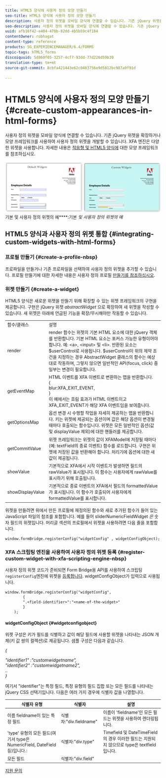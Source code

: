 ```yaml
---
title: HTML5 양식에 사용자 정의 모양 만들기
seo-title: HTML5 양식에 사용자 정의 모양 만들기
description: 사용자 정의 위젯을 모바일 양식에 연결할 수 있습니다. 기존 jQuery 위젯을 확장하거나 사용자 정의 위젯을 개발할 수 있습니다.
seo-description: 사용자 정의 위젯을 모바일 양식에 연결할 수 있습니다. 기존 jQuery 위젯을 확장하거나 사용자 정의 위젯을 개발할 수 있습니다.
uuid: afb16f42-e404-478b-82dd-4b5b59c4f184
contentOwner: robhagat
content-type: reference
products: SG_EXPERIENCEMANAGER/6.4/FORMS
topic-tags: hTML5_forms
discoiquuid: 5d860f05-3257-4cf7-93dd-77d226d59b39
translation-type: tm+mt
source-git-commit: 8cbfa421443e62c0483756e9d5812bc987a9f91d

---
```



# HTML5 양식에 사용자 정의 모양 만들기 {#create-custom-appearances-in-html-forms}

사용자 정의 위젯을 모바일 양식에 연결할 수 있습니다. 기존 jQuery 위젯을 확장하거나 모양 프레임워크를 사용하여 사용자 정의 위젯을 개발할 수 있습니다. XFA 엔진은 다양한 위젯을 사용합니다. 자세한 내용은 [적응형 및 HTML5 양식에](/help/forms/using/introduction-widgets.md) 대한 모양 프레임워크를 참조하십시오.

![](assets/custom-widgets.jpg) 기본 및 사용자 정의 위젯의 예&#x200B;****:기본 *및 사용자 정의 위젯의 예*

## HTML5 양식과 사용자 정의 위젯 통합 {#integrating-custom-widgets-with-html-forms}

### 프로필 만들기 {#create-a-profile-nbsp}

프로파일을 만들거나 기존 프로파일을 선택하여 사용자 정의 위젯을 추가할 수 있습니다. 프로필 만들기에 대한 자세한 내용은 사용자 정의 프로필 [만들기를 참조하십시오](/help/forms/using/custom-profile.md).

### 위젯 만들기 {#create-a-widget}

HTML5 양식은 새로운 위젯을 만들기 위해 확장할 수 있는 위젯 프레임워크의 구현을 제공합니다. 구현은 jQuery 위젯 *abstractWidget* 으로 확장하여 새 위젯을 작성할 수 있습니다. 새 위젯은 아래에 언급된 기능을 확장/무시해야만 작동할 수 있습니다.

<table> 
 <tbody> 
  <tr> 
   <td>함수/클래스</td> 
   <td>설명</td> 
  </tr> 
  <tr> 
   <td>render</td> 
   <td>render 함수는 위젯의 기본 HTML 요소에 대한 jQuery 객체를 반환합니다. 기본 HTML 요소는 포커스 가능한 유형이어야 합니다. 예: &lt;a&gt;, &lt;input&gt; 및 &lt;li&gt;. 반환된 요소는 $userControl로 사용됩니다. $userControl이 위의 제약 조건을 지정하는 경우 AbstractWidget 클래스의 함수는 예상대로 작동하며, 그렇지 않으면 일반적인 API(focus, click) 중 일부는 변경이 필요합니다. </td> 
  </tr> 
  <tr> 
   <td>getEventMap</td> 
   <td>HTML 이벤트를 XFA 이벤트로 변환하는 맵을 반환합니다. <br /> {<br /> blur:XFA_EXIT_EVENT,<br /> }<br /> 이 예에서는 흐림 효과가 HTML 이벤트이고 XFA_EXIT_EVENT가 해당 XFA 이벤트임을 보여줍니다. </td> 
  </tr> 
  <tr> 
   <td>getOptionsMap</td> 
   <td>옵션 변경 시 수행할 작업을 자세히 제공하는 맵을 반환합니다. 키는 위젯에 제공되는 옵션이며 값은 해당 옵션이 변경될 때마다 호출되는 함수입니다. 위젯은 모든 일반적인 옵션(값 및 displayValue 제외)에 대한 핸들러를 제공합니다.</td> 
  </tr> 
  <tr> 
   <td>getCommitValue</td> 
   <td>위젯 프레임워크는 위젯의 값이 XFAModel에 저장될 때마다(예: textField의 종료 이벤트) 함수를 로드합니다. 구현은 위젯에 저장된 값을 반환해야 합니다. 처리기에 옵션에 대한 새 값이 제공됩니다.</td> 
  </tr> 
  <tr> 
   <td>showValue</td> 
   <td>기본적으로 XFA에서 시작 이벤트가 발생하면 필드의 rawValue가 표시됩니다. 이 함수는 사용자에게 rawValue를 표시하기 위해 호출됩니다. </td> 
  </tr> 
  <tr> 
   <td>showDisplayValue</td> 
   <td>기본적으로 종료 이벤트의 XFA에서 필드의 formattedValue가 표시됩니다. 이 함수가 호출되어 사용자에게 formattedValue를 표시합니다. </td> 
  </tr> 
 </tbody> 
</table>

위젯을 만들려면 위에서 만든 프로필에 재정의된 함수와 새로 추가된 함수가 들어 있는 JavaScript 파일의 참조를 포함합니다. 예를 들어 sliderNumericFieldWidget *은* 숫자 필드의 위젯입니다. 머리글 섹션의 프로필에서 위젯을 사용하려면 다음 줄을 포함합니다.

```
window.formBridge.registerConfig("widgetConfig" , widgetConfigObject);
```

### XFA 스크립팅 엔진을 사용하여 사용자 정의 위젯 등록 {#register-custom-widget-with-xfa-scripting-engine-nbsp}

사용자 정의 위젯 코드가 준비되면 Form Bridge용 API를 사용하여 스크립팅 `registerConfig`엔진에 위젯을 [등록합니다](/help/forms/using/form-bridge-apis.md). widgetConfigObject가 입력으로 사용됩니다.

```
window.formBridge.registerConfig("widgetConfig",
        {
        ".<field-identifier>":"<name-of-the-widget>"
        }
    );
```

#### widgetConfigObject {#widgetconfigobject}

위젯 구성은 키가 필드를 식별하고 값이 해당 필드에 사용할 위젯을 나타내는 JSON 개체(키 값 쌍의 컬렉션)로 제공됩니다. 샘플 구성은 다음과 같습니다.

*{*

*&quot;identifier1&quot; :&quot;customwidgetname&quot;,\
&quot;identifier2&quot; :&quot;customwidgetname2&quot;,\
..\
}*

여기서 &quot;identifier&quot;는 특정 필드, 특정 유형의 필드 집합 또는 모든 필드를 나타내는 jQuery CSS 선택기입니다. 다음은 여러 가지 경우에 식별자 값을 나열합니다.

| 식별자 유형 | 식별자 | 설명 |
|---|---|---|
| 이름 fieldname이 있는 특정 필드 | 식별자:&quot;div.fieldname&quot; | 이름이 &#39;fieldname&#39;인 모든 필드는 위젯을 사용하여 렌더링됩니다. |
| &#39;type&#39; 유형의 모든 필드(여기서 type은 NumericField, DateField 등)입니다.: | 식별자:&quot;div.type&quot; | Timefield 및 DateTimeField의 경우 이러한 필드는 지원되지 않으므로 type은 textfield입니다. |
| 모든 필드 | 식별자:&quot;div.field&quot; |  |

[지원 문의](https://www.adobe.com/account/sign-in.supportportal.html)
